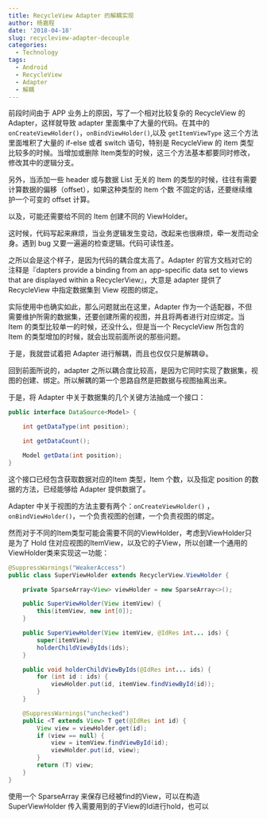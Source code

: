 ```yaml
---
title: RecycleView Adapter 的解耦实现
author: 杨嘉程
date: '2018-04-18'
slug: recycleview-adapter-decouple
categories:
  - Technology
tags:
  - Android
  - RecycleView
  - Adapter
  - 解耦
---
```


前段时间由于 APP 业务上的原因，写了一个相对比较复杂的 RecycleView 的 Adapter，这样就导致 adapter 里面集中了大量的代码。在其中的 `onCreateViewHolder()`，`onBindViewHolder()`,以及 `getItemViewType` 这三个方法里面堆积了大量的 if-else 或者 switch 语句，特别是 RecycleView 的 item 类型比较多的时候。当增加或删除 Item类型的时候，这三个方法基本都要同时修改，修改其中的逻辑分支。

另外，当添加一些 header 或与数据 List 无关的 Item 的类型的时候，往往有需要计算数据的偏移（offset），如果这种类型的 Item 个数 不固定的话，还要继续维护一个可变的 offset 计算。

以及，可能还需要给不同的 Item 创建不同的 ViewHolder。

这时候，代码写起来麻烦，当业务逻辑发生变动，改起来也很麻烦，牵一发而动全身。遇到 bug 又要一遍遍的检查逻辑。代码可读性差。

之所以会是这个样子，是因为代码的耦合度太高了。Adapter 的官方文档对它的注释是『dapters provide a binding from an app-specific data set to views that are displayed within a RecyclerView』，大意是 adapter 提供了 RecycleView 中指定数据集到 View 视图的绑定。

实际使用中也确实如此，那么问题就出在这里，Adapter 作为一个适配器，不但需要维护所需的数据集，还要创建所需的视图，并且将两者进行对应绑定。当 Item 的类型比较单一的时候，还没什么，但是当一个 RecycleView 所包含的 Item 的类型增加的时候，就会出现前面所说的那些问题。

于是，我就尝试着把 Adapter 进行解耦，而且也仅仅只是解耦:smile:。

回到前面所说的，adapter 之所以耦合度比较高，是因为它同时实现了数据集，视图的创建、绑定。所以解耦的第一个思路自然是把数据与视图抽离出来。

于是，将 Adapter 中关于数据集的几个关键方法抽成一个接口：

``` java
public interface DataSource<Model> {

    int getDataType(int position);

    int getDataCount();

    Model getData(int position);
}
```

这个接口已经包含获取数据对应的Item 类型，Item 个数，以及指定 position 的数据的方法，已经能够给 Adapter 提供数据了。


Adapter 中关于视图的方法主要有两个：`onCreateViewHolder()` ， `onBindViewHolder()`，一个负责视图的创建，一个负责视图的绑定。

然而对于不同的Item类型可能会需要不同的ViewHolder，考虑到ViewHolder只是为了 Hold 住对应视图的ItemView，以及它的子View，所以创建一个通用的ViewHolder类来实现这一功能：

``` java 
@SuppressWarnings("WeakerAccess")
public class SuperViewHolder extends RecyclerView.ViewHolder {

    private SparseArray<View> viewHolder = new SparseArray<>();

    public SuperViewHolder(View itemView) {
        this(itemView, new int[0]);
    }

    public SuperViewHolder(View itemView, @IdRes int... ids) {
        super(itemView);
        holderChildViewByIds(ids);
    }

    public void holderChildViewByIds(@IdRes int... ids) {
        for (int id : ids) {
            viewHolder.put(id, itemView.findViewById(id));
        }
    }

    @SuppressWarnings("unchecked")
    public <T extends View> T get(@IdRes int id) {
        View view = viewHolder.get(id);
        if (view == null) {
            view = itemView.findViewById(id);
            viewHolder.put(id, view);
        }
        return (T) view;
    }
}
```

使用一个 SparseArray 来保存已经被find的View，可以在构造 SuperViewHolder 传入需要用到的子View的Id进行hold，也可以


